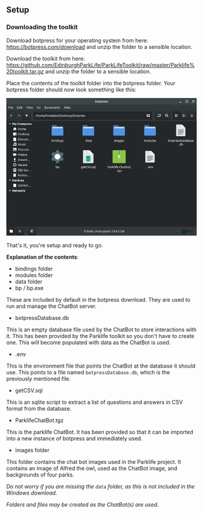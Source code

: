 ## Setup

### Downloading the toolkit
Download botpress for your operating system from here: https://botpress.com/download and unzip the folder to a sensible location.

Download the toolkit from here: https://github.com/EdinburghParkLife/ParkLifeToolkit/raw/master/Parklife%20toolkit.tar.gz and unzip the folder to a sensible location.

Place the contents of the toolkit folder into the botpress folder. Your botpress folder should now look something like this:

![alt text](https://github.com/EdinburghParkLife/ParkLifeToolkit/raw/master/documentation%20images/botpress%20folder.png "Botpress folder contents")

That's it, you're setup and ready to go.

**Explanation of the contents**:

* bindings folder
* modules folder
* data folder
* bp / bp.exe

These are included by default in the botpress download. They are used to run and manage the ChatBot server.

* botpressDatabase.db

This is an empty database file used by the ChatBot to store interactions with it. This has been provided by the Parklife toolkit so you don't have to create one. This will become populated with data as the ChatBot is used.

* .env

This is the environment file that points the ChatBot at the database it should use. This points to a file named `botpressDatabase.db`, which is the previously mentioned file.

* getCSV.sql

This is an sqlite script to extract a list of questions and answers in CSV format from the database.

* ParklifeChatBot.tgz

This is the parklife ChatBot. It has been provided so that it can be imported into a new instance of botpress and immediately used.

* images folder

This folder contains the chat bot images used in the Parklife project. It contains an image of Alfred the owl, used as the ChatBot image, and backgrounds of four parks.

*Do not worry if you are missing the `data` folder, as this is not included in the Windows download.*

*Folders and files may be created as the ChatBot(s) are used.*
